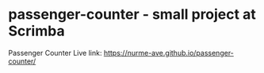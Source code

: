 # passenger-counter - small project at Scrimba
Passenger Counter
Live link: https://nurme-ave.github.io/passenger-counter/
